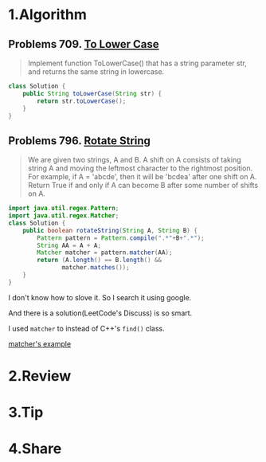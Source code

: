 
# 1.Algorithm

## Problems 709. [To Lower Case](https://leetcode.com/problems/to-lower-case/)

>Implement function ToLowerCase() that has a string parameter str, and returns the same string in lowercase.

```java
class Solution {
    public String toLowerCase(String str) {
        return str.toLowerCase();
    }
}
```

## Problems 796. [Rotate String](https://leetcode.com/problems/rotate-string/)

>We are given two strings, A and B.
>A shift on A consists of taking string A and moving the leftmost character to the rightmost position. For example, if A = 'abcde', then it will be 'bcdea' after one shift on A. Return True if and only if A can become B after some number of shifts on A.

```java
import java.util.regex.Pattern;
import java.util.regex.Matcher;
class Solution {
    public boolean rotateString(String A, String B) {
        Pattern pattern = Pattern.compile(".*"+B+".*");
        String AA = A + A;
        Matcher matcher = pattern.matcher(AA);
        return (A.length() == B.length() && 
               matcher.matches());
    }
}
```

I don't know how to slove it. So I search it using google.

And there is a solution(LeetCode's Discuss) is so smart.

I used `matcher` to instead of C++'s `find()` class.

[matcher's example](http://tutorials.jenkov.com/java-regex/matcher.html)

# 2.Review


# 3.Tip


# 4.Share